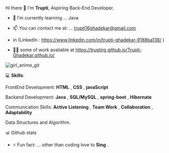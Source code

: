 Hi there 👋
I'm **Trupti**,
Aspiring Back-End Developer.

- 🌱 I’m currently learning ... Java
- 📫 You can contact me at: ... trupti16ghadekar@gmail.com

- in (LinkedIn :  https://www.linkedin.com/in/trupti-ghadekar-9188ba138/ )

- 👩‍💻 some of work available at https://truptirg.github.io/Trupti-Ghadekar.github.io/ 


![girl_anime_git](https://user-images.githubusercontent.com/101567088/191054310-00cf9b50-3747-4ea3-8318-e2dd644e253d.jpg)


💻 **Skills**: 

FrontEnd Development:
**HTML** , **CSS** , **javaScript**

Backend Development:
**Java** , **SQL/MySQL** , **spring-boot** , **Hibernate**

Communication Skills:
**Active Listening** , **Team Work** , **Collaboration** , **Adaptability**

Data Structures and Algorithm.


 📊 Github stats
 


- ⚡ Fun fact: ... other than coding love to **Sing** .
